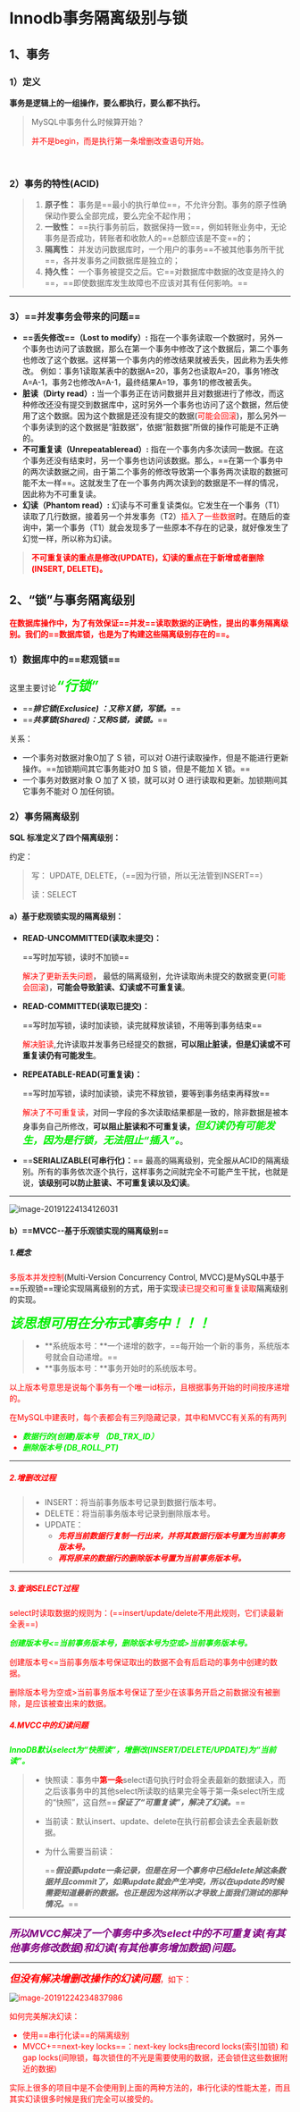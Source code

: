# Innodb事务隔离级别与锁

## 1、事务

### 1）定义

**事务是逻辑上的一组操作，要么都执行，要么都不执行。**

> MySQL中事务什么时候算开始？
>
> ​	<font color='red'>并不是begin，而是执行第一条增删改查语句开始。</font>

​	

### 2）事务的特性(ACID)

> 1. **原子性：** 事务是==最小的执行单位==，不允许分割。事务的原子性确保动作要么全部完成，要么完全不起作用；
> 2. **一致性：** ==执行事务前后，数据保持一致==，例如转账业务中，无论事务是否成功，转账者和收款人的==总额应该是不变==的；
> 3. **隔离性：** 并发访问数据库时，一个用户的事务==不被其他事务所干扰==，各并发事务之间数据库是独立的；
> 4. **持久性：** 一个事务被提交之后。它==对数据库中数据的改变是持久的==，==即使数据库发生故障也不应该对其有任何影响。==

------



### 3）==并发事务会带来的问题==



- **==丢失修改==（Lost to modify）:** 指在一个事务读取一个数据时，另外一个事务也访问了该数据，那么在第一个事务中修改了这个数据后，第二个事务也修改了这个数据。这样第一个事务内的修改结果就被丢失，因此称为丢失修改。 例如：事务1读取某表中的数据A=20，事务2也读取A=20，事务1修改A=A-1，事务2也修改A=A-1，最终结果A=19，事务1的修改被丢失。
- **脏读（Dirty read）:** 当一个事务正在访问数据并且对数据进行了修改，而这种修改还没有提交到数据库中，这时另外一个事务也访问了这个数据，然后使用了这个数据。因为这个数据是还没有提交的数据(<font color='red'>可能会回滚</font>)，那么另外一个事务读到的这个数据是“脏数据”，依据“脏数据”所做的操作可能是不正确的。
- **不可重复读（Unrepeatableread）:** 指在一个事务内多次读同一数据。在这个事务还没有结束时，另一个事务也访问该数据。那么，==在第一个事务中的两次读数据之间，由于第二个事务的修改导致第一个事务两次读取的数据可能不太一样==。这就发生了在一个事务内两次读到的数据是不一样的情况，因此称为不可重复读。
- **幻读（Phantom read）:** 幻读与不可重复读类似。它发生在一个事务（T1）读取了几行数据，接着另一个并发事务（T2）<font color='red'>插入了一些数据</font>时。在随后的查询中，第一个事务（T1）就会发现多了一些原本不存在的记录，就好像发生了幻觉一样，所以称为幻读。



> **<font color='red'> 不可重复读的重点是修改(UPDATE)，幻读的重点在于新增或者删除(INSERT, DELETE)。</font>**



## 2、“锁”与事务隔离级别

**<font color='red'>在数据库操作中，为了有效保证==并发==读取数据的正确性，提出的事务隔离级别。我们的==数据库锁，也是为了构建这些隔离级别存在的==。</font>**





### 1）数据库中的==悲观锁==

这里主要讨论<font color='gree' size=5>***“行锁”***</font>

- ==***排它锁(Exclusice) ：又称 X锁，写锁。***==
- ==***共享锁(Shared)：又称S锁，读锁。***==

关系：

- 一个事务对数据对象O加了 S 锁，可以对 O进行读取操作，但是不能进行更新操作。==加锁期间其它事务能对O 加 S 锁，但是不能加 X 锁。==
- 一个事务对数据对象 O 加了 X 锁，就可以对 O 进行读取和更新。加锁期间其它事务不能对 O 加任何锁。



### 2）事务隔离级别

**SQL 标准定义了四个隔离级别：**

约定：

> 写： UPDATE, DELETE，（==因为行锁，所以无法管到INSERT==）
>
> 读：SELECT



#### a）基于悲观锁实现的隔离级别：

- **READ-UNCOMMITTED(读取未提交)：**

  ==写时加写锁，读时不加锁==

  <font color='red'>解决了更新丢失问题</font>， 最低的隔离级别，允许读取尚未提交的数据变更(<font color='red'>可能会回滚</font>)，**可能会导致脏读、幻读或不可重复读**。

- **READ-COMMITTED(读取已提交)：**

  ==写时加写锁，读时加读锁，读完就释放读锁，不用等到事务结束==

  <font color='red'>解决脏读</font>,允许读取并发事务已经提交的数据，**可以阻止脏读，但是幻读或不可重复读仍有可能发生**。

- **REPEATABLE-READ(可重复读)：** 

  ==写时加写锁，读时加读锁，读完不释放锁，要等到事务结束再释放==

  <font color='red'>解决了不可重复读</font>，对同一字段的多次读取结果都是一致的，除非数据是被本身事务自己所修改，**可以阻止脏读和不可重复读，<font color='gree' size = 4>*但幻读仍有可能发生，因为是行锁，无法阻止“插入”。*</font>**。

- ==**SERIALIZABLE(可串行化)：**== 最高的隔离级别，完全服从ACID的隔离级别。所有的事务依次逐个执行，这样事务之间就完全不可能产生干扰，也就是说，**该级别可以防止脏读、不可重复读以及幻读**。

------

![image-20191224134126031](../PicSource/image-20191224134126031.png)



#### b）==MVCC--基于乐观锁实现的隔离级别==

##### 1.概念

<font color='red'>多版本并发控制</font>(Multi-Version Concurrency Control, MVCC)是MySQL中基于==乐观锁==理论实现隔离级别的方式，用于实现<font color='red'>读已提交和可重复读取</font>隔离级别的实现。

<font color='gree' size = 5>***该思想可用在分布式事务中！！！***</font>

> - **系统版本号：**一个递增的数字，==每开始一个新的事务，系统版本号就会自动递增。==
> - **事务版本号：**事务开始时的系统版本号。

<font color='red'>以上版本号意思是说每个事务有一个唯一id标示，且根据事务开始的时间按序递增的。</font><font color='red'>



<font color='red'>在MySQL中建表时，每个表都会有三列隐藏记录</font>，其中和MVCC有关系的有两列

- <font color='gree'>***数据行的(创建)版本号 （DB_TRX_ID）***</font>
- <font color='gree'>***删除版本号 (DB_ROLL_PT)***</font>

------



##### 2.增删改过程

> - INSERT：将当前事务版本号记录到数据行版本号。
> - DELETE：将当前事务版本号记录到删除版本号。
> - UPDATE：
>   - <font color='red'>***先将当前数据行复制一行出来，并将其数据行版本号置为当前事务版本号。***</font>
>   - <font color='red'>***再将原来的数据行的删除版本号置为当前事务版本号。***</font>

------



##### 3.查询SELECT过程

select时读取数据的规则为：(==insert/update/delete不用此规则，它们读最新全表==)

**<font color='gree'>*创建版本号<=当前事务版本号，删除版本号为空或>当前事务版本号。*</font>**

创建版本号<=当前事务版本号保证取出的数据不会有后启动的事务中创建的数据。

删除版本号为空或>当前事务版本号保证了至少在该事务开启之前数据没有被删除，是应该被查出来的数据。



##### 4.MVCC中的幻读问题

<font color='gree'>***InnoDB默认select为“快照读”，增删改(INSERT/DELETE/UPDATE)为“当前读”。***</font>

>- 快照读：事务中<font color='red'>**第一条**</font>select语句执行时会将全表最新的数据读入，而之后该事务中的其他select所读取的结果完全等于第一条select所生成的“快照”，这自然==***保证了“可重复读”，解决了幻读。***==
>
>- 当前读：默认insert、update、delete在执行前都会读去全表最新数据。
>
>  - 为什么需要当前读：
>
>    ==***假设要update一条记录，但是在另一个事务中已经delete掉这条数据并且commit了，如果update就会产生冲突，所以在update的时候需要知道最新的数据。也正是因为这样所以才导致上面我们测试的那种情况。***==

------

**<font color='purple' size=4>*所以MVCC解决了一个事务中多次select中的不可重复读(有其他事务修改数据)和幻读(有其他事务增加数据)问题。*</font>**

------

<font color='red' size=4>***但没有解决增删改操作的幻读问题***</font>，如下：

![image-20191224234837986](../PicSource/image-20191224234837986.png)



如何完美解决幻读：

- 使用==串行化读==的隔离级别
- MVCC+==next-key locks==：next-key locks由record locks(索引加锁) 和 gap locks(间隙锁，每次锁住的不光是需要使用的数据，还会锁住这些数据附近的数据)

实际上很多的项目中是不会使用到上面的两种方法的，串行化读的性能太差，而且其实幻读很多时候是我们完全可以接受的。